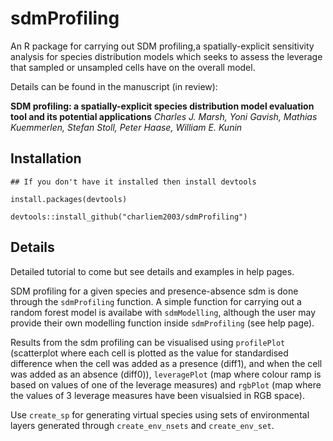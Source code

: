 # sdmProfiling

An R package for carrying out SDM profiling,a spatially-explicit sensitivity analysis for species distribution models which seeks to assess the leverage that sampled or unsampled cells have on the overall model.

Details can be found in the manuscript (in review):

**SDM profiling: a spatially-explicit species distribution model evaluation tool and its potential applications**
*Charles J. Marsh, Yoni Gavish, Mathias Kuemmerlen, Stefan Stoll, Peter Haase, William E. Kunin*


## Installation

`## If you don't have it installed then install devtools`

`install.packages(devtools)`

`devtools::install_github("charliem2003/sdmProfiling")`

## Details

Detailed tutorial to come but see details and examples in help pages.

SDM profiling for a given species and presence-absence sdm is done through the `sdmProfiling` function. A simple function for carrying out a random forest model is availabe with `sdmModelling`, although the user may provide their own modelling function inside `sdmProfiling` (see help page).

Results from the sdm profiling can be visualised using `profilePlot` (scatterplot where each cell is plotted as the value for standardised difference when the cell was added as a presence (diff1), and when the cell was added as an absence (diff0)), `leveragePlot` (map where colour ramp is based on values of one of the leverage measures) and `rgbPlot` (map where the values of 3 leverage measures have been visualsied in RGB space).

Use `create_sp` for generating virtual species using sets of environmental layers generated through `create_env_nsets` and `create_env_set`.

